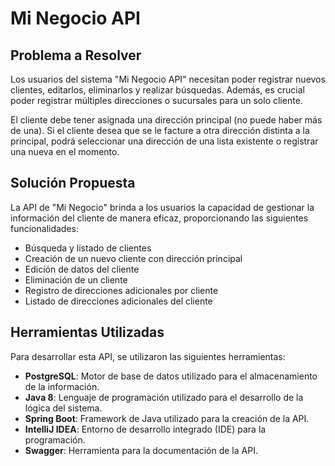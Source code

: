 # Mi Negocio API

## Problema a Resolver

Los usuarios del sistema "Mi Negocio API" necesitan poder registrar nuevos clientes, editarlos, eliminarlos y realizar búsquedas. Además, es crucial poder registrar múltiples direcciones o sucursales para un solo cliente.

El cliente debe tener asignada una dirección principal (no puede haber más de una). Si el cliente desea que se le facture a otra dirección distinta a la principal, podrá seleccionar una dirección de una lista existente o registrar una nueva en el momento.

## Solución Propuesta

La API de "Mi Negocio" brinda a los usuarios la capacidad de gestionar la información del cliente de manera eficaz, proporcionando las siguientes funcionalidades:

- Búsqueda y listado de clientes
- Creación de un nuevo cliente con dirección principal
- Edición de datos del cliente
- Eliminación de un cliente
- Registro de direcciones adicionales por cliente
- Listado de direcciones adicionales del cliente

## Herramientas Utilizadas

Para desarrollar esta API, se utilizaron las siguientes herramientas:

- **PostgreSQL**: Motor de base de datos utilizado para el almacenamiento de la información.
- **Java 8**: Lenguaje de programación utilizado para el desarrollo de la lógica del sistema.
- **Spring Boot**: Framework de Java utilizado para la creación de la API.
- **IntelliJ IDEA**: Entorno de desarrollo integrado (IDE) para la programación.
- **Swagger**: Herramienta para la documentación de la API.


